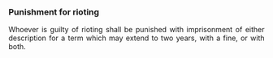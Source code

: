 ### Punishment for rioting
<div style="text-align: justify">

Whoever is guilty of rioting shall be punished with imprisonment of either description for a term which may extend to two years, with a fine, or with both.

</div>

